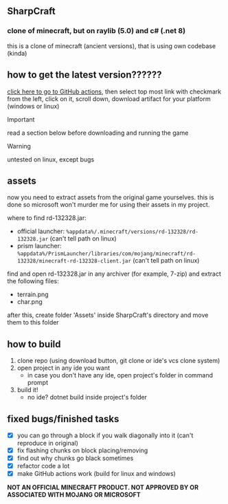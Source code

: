 ﻿## SharpCraft
### clone of minecraft, but on raylib (5.0) and c# (.net 8)

this is a clone of minecraft (ancient versions), that is using own codebase (kinda)

## how to get the latest version??????
[click here to go to GitHub actions](https://github.com/danilwhale/SharpCraft/actions/),
then select top most link with checkmark from the left, click on it,
scroll down, download artifact for your platform (windows or linux)

> [!IMPORTANT] 
> read a section below before downloading and running the game

> [!WARNING] 
> untested on linux, except bugs

## assets
now you need to extract assets from the original game yourselves.
this is done so microsoft won't murder me for using their assets in my project.

where to find rd-132328.jar:
- official launcher: `%appdata%/.minecraft/versions/rd-132328/rd-132328.jar` (can't tell path on linux)
- prism launcher: `%appdata%/PrismLauncher/libraries/com/mojang/minecraft/rd-132328/minecraft-rd-132328-client.jar` (can't tell path on linux)

find and open rd-132328.jar in any archiver (for example, 7-zip)
and extract the following files:
- terrain.png
- char.png

after this, create folder 'Assets' inside SharpCraft's directory and move them to this folder

## how to build
1. clone repo (using download button, git clone or ide's vcs clone system)
2. open project in any ide you want
   - in case you don't have any ide, open project's folder in command prompt
3. build it!
   - no ide? dotnet build inside project's folder

## fixed bugs/finished tasks
- [x] you can go through a block if you walk diagonally into it (can't reproduce in original)
- [x] fix flashing chunks on block placing/removing
- [x] find out why chunks go black sometimes
- [x] refactor code a lot
- [x] make GitHub actions work (build for linux and windows)

**NOT AN OFFICIAL MINECRAFT PRODUCT. NOT APPROVED BY OR ASSOCIATED WITH MOJANG OR MICROSOFT**
